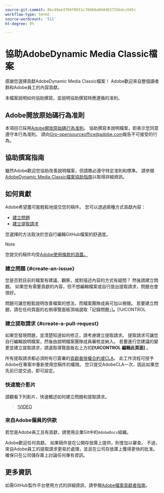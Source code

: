 ```yaml
---
source-git-commit: 8bc49ae3704f0551c70d68a0ddd63725bdcc645c
workflow-type: tm+mt
source-wordcount: '511'
ht-degree: 0%

---
```

# 協助AdobeDynamic Media Classic檔案

感謝您選擇貢獻AdobeDynamic Media Classic檔案！ Adobe歡迎來自整個讀者群和Adobe員工的內容貢獻。

本檔案說明如何協助撰寫，並說明協助撰寫時應遵循的准則。

## Adobe開放原始碼行為准則

本項目已採用[Adobe開放原始碼行為准則](code-of-conduct.md)。 協助撰寫本說明檔案，即表示您同意遵守本行為准則。 請向[Grp-opensourceoffice@adobe.com](mailto:Grp-opensourceoffice@adobe.com)報告不可接受的行為。

## 協助撰寫指南

雖然Adobe歡迎您協助改善說明檔案，但請務必遵守特定准則和標準。 請參閱[AdobeDynamic Media Classic檔案協助指南](guidelines.md)以取得詳細資訊。

## 如何貢獻

Adobe希望盡可能輕鬆地提交您的稿件。 您可以透過兩種方式貢獻內容：

* [建立問題](#create-an-issue)
* [建立提取請求](#create-a-pull-request)

您選擇的方法取決於您自行編輯GitHub檔案的舒適度。

>[!NOTE]
>
>您提交的稿件均受[Adobe使用條款的涵蓋。](https://www.adobe.com/legal/terms.html)

### 建立問題 {#create-an-issue}

您是否對目前的檔案有建議、觀察，或對描述內容的方式有疑問？ 然後請建立問題。 如果您有需要貢獻的內容，但不想編輯檔案或自行提出提取請求，問題也會很好。

問題可讓您輕鬆說明改善檔案的想法，而檔案團隊成員可加以檢閱。 若要建立問題，請在任何頁面的右側導覽面板頂端選取「記錄問題」]**。**[!UICONTROL 

### 建立提取請求 {#create-a-pull-request}

如果您發現問題，並清楚知道如何修正，請考慮建立提取請求。 提取請求可讓您自行編輯說明檔案，然後由說明檔案團隊成員審核並納入。 若要進行您建議的變更並建立提取請求，請選取導覽面板右上方的&#x200B;**[!UICONTROL 編輯此頁面]** 。

所有提取請求都必須附有已簽署的[貢獻者授權合約或CLA](https://opensource.adobe.com/cla.html)。 此工作流程可授予Adobe在專案中重新使用您稿件的權限。 您只提交AdobeCLA一次，因此如果您先前已提交過，即可設定。

### 快速簡介影片

請觀看下列影片，快速概述如何建立問題和提取請求。

>[!VIDEO](https://video.tv.adobe.com/v/27069)

### 來自Adobe僱員的供款

若您是Adobe員工且有貢獻，請使用企業Git中的`AdobeDocs`組織。

Adobe歡迎任何貢獻。 如果稿件是在公開存放庫上提供，則會加以審查。 不過，來自Adobe員工的提取請求更易於處理，並且在公司存放庫上獲得更快的批准。 確保只在公司儲存庫上討論任何專有資訊。

## 更多資訊

如需GitHub製作平台使用方式的詳細資訊，請參閱[Adobe檔案貢獻者指南](https://experienceleague.adobe.com/docs/contributor/contributor-guide/introduction.html)。
